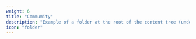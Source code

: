 ```yaml
---
weight: 6
title: "Commumity"
description: "Example of a folder at the root of the content tree (under `/docs`)"
icon: "folder"
---
```


